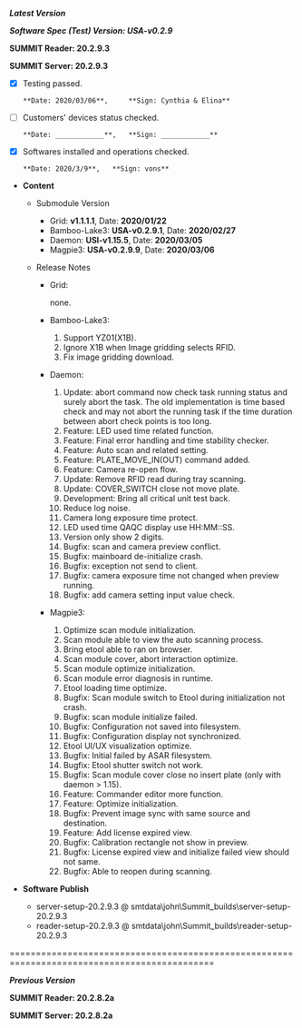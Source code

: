 ***Latest Version***

***Software Spec (Test) Version: USA-v0.2.9***

**SUMMIT Reader: 20.2.9.3**

**SUMMIT Server: 20.2.9.3**

* [X] Testing passed. 

      **Date: 2020/03/06**,     **Sign: Cynthia & Elina**

* [ ] Customers' devices status checked. 

      **Date: ____________**,   **Sign: ____________**

* [X] Softwares installed and operations checked. 

      **Date: 2020/3/9**,   **Sign: vons**

*  **Content**
    *  Submodule Version
        *  Grid: **v1.1.1.1**,          Date: **2020/01/22**
        *  Bamboo-Lake3: **USA-v0.2.9.1**,  Date: **2020/02/27**
        *  Daemon: **USI-v1.15.5**,        Date: **2020/03/05**
        *  Magpie3: **USA-v0.2.9.9**,       Date: **2020/03/06**

    *  Release Notes
        *  Grid:
        
            none.

        * Bamboo-Lake3:
            1. Support YZ01(X1B).
            2. Ignore X1B when Image gridding selects RFID.
            3. Fix image gridding download.

        *  Daemon:
            1. Update: abort command now check task running status and surely abort the task. The old implementation is time based check and may not abort the running task if the time duration between abort check points is too long.
            2. Feature: LED used time related function.
            3. Feature: Final error handling and time stability checker.
            4. Feature: Auto scan and related setting.
            5. Feature: PLATE_MOVE_IN(OUT) command added.
            6. Feature: Camera re-open flow.
            7. Update: Remove RFID read during tray scanning.
            8. Update: COVER_SWITCH close not move plate.
            9. Development: Bring all critical unit test back.
            10. Reduce log noise.
            11. Camera long exposure time protect.
            12. LED used time QAQC display use HH:MM::SS.
            13. Version only show 2 digits.
            14. Bugfix: scan and camera preview conflict.
            15. Bugfix: mainboard de-initialize crash.
            16. Bugfix: exception not send to client.
            17. Bugfix: camera exposure time not changed when preview running.
            18. Bugfix: add camera setting input value check.
            
        *  Magpie3:
            1. Optimize scan module initialization.
            2. Scan module able to view the auto scanning process.
            3. Bring etool able to ran on browser.
            4. Scan module cover, abort interaction optimize.
            5. Scan module optimize initialization.
            6. Scan module error diagnosis in runtime.
            7. Etool loading time optimize.
            8. Bugfix: Scan module switch to Etool during initialization not crash.
            9. Bugfix: scan module initialize failed.
            10. Bugfix: Configuration not saved into filesystem.
            11. Bugfix: Configuration display not synchronized.
            12. Etool UI/UX visualization optimize.
            13. Bugfix: Initial failed by ASAR filesystem.
            14. Bugfix: Etool shutter switch not work.
            15. Bugfix: Scan module cover close no insert plate (only with daemon > 1.15).
            16. Feature: Commander editor more function.
            17. Feature: Optimize initialization.
            18. Bugfix: Prevent image sync with same source and destination.
            19. Feature: Add license expired view.
            20. Bugfix: Calibration rectangle not show in preview.
            21. Bugfix: License expired view and initialize failed view should not same.
            22. Bugfix: Able to reopen during scanning.
        
* **Software Publish** 
    * server-setup-20.2.9.3 @ smtdata\john\Summit_builds\server-setup-20.2.9.3
    * reader-setup-20.2.9.3 @ smtdata\john\Summit_builds\reader-setup-20.2.9.3

=============================================================================================

***Previous Version***

**SUMMIT Reader: 20.2.8.2a**

**SUMMIT Server: 20.2.8.2a**
